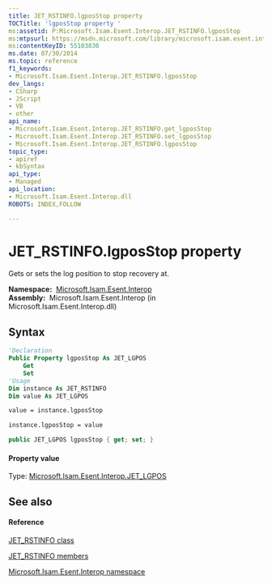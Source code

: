 ```yaml
---
title: JET_RSTINFO.lgposStop property 
TOCTitle: 'lgposStop property '
ms:assetid: P:Microsoft.Isam.Esent.Interop.JET_RSTINFO.lgposStop
ms:mtpsurl: https://msdn.microsoft.com/library/microsoft.isam.esent.interop.jet_rstinfo.lgposstop(v=EXCHG.10)
ms:contentKeyID: 55103830
ms.date: 07/30/2014
ms.topic: reference
f1_keywords:
- Microsoft.Isam.Esent.Interop.JET_RSTINFO.lgposStop
dev_langs:
- CSharp
- JScript
- VB
- other
api_name: 
- Microsoft.Isam.Esent.Interop.JET_RSTINFO.get_lgposStop
- Microsoft.Isam.Esent.Interop.JET_RSTINFO.set_lgposStop
- Microsoft.Isam.Esent.Interop.JET_RSTINFO.lgposStop
topic_type: 
- apiref
- kbSyntax
api_type: 
- Managed
api_location: 
- Microsoft.Isam.Esent.Interop.dll
ROBOTS: INDEX,FOLLOW

---
```


# JET_RSTINFO.lgposStop property

Gets or sets the log position to stop recovery at.

**Namespace:**  [Microsoft.Isam.Esent.Interop](./microsoft.isam.esent.interop-namespace.md)  
**Assembly:**  Microsoft.Isam.Esent.Interop (in Microsoft.Isam.Esent.Interop.dll)

## Syntax

``` vb
'Declaration
Public Property lgposStop As JET_LGPOS
    Get
    Set
'Usage
Dim instance As JET_RSTINFO
Dim value As JET_LGPOS

value = instance.lgposStop

instance.lgposStop = value
```

``` csharp
public JET_LGPOS lgposStop { get; set; }
```

#### Property value

Type: [Microsoft.Isam.Esent.Interop.JET_LGPOS](./jet-lgpos-structure2.md)  

## See also

#### Reference

[JET_RSTINFO class](./jet-rstinfo-class.md)

[JET_RSTINFO members](./jet-rstinfo-members.md)

[Microsoft.Isam.Esent.Interop namespace](./microsoft.isam.esent.interop-namespace.md)